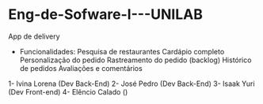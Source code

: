 # Eng-de-Sofware-I---UNILAB
App de delivery
* Funcionalidades:
Pesquisa de restaurantes
Cardápio completo
Personalização do pedido
Rastreamento do pedido (backlog)
Histórico de pedidos
Avaliações e comentários

1- Ivina Lorena (Dev Back-End)
2- José Pedro (Dev Back-End)
3- Isaak Yuri (Dev Front-end)
4- Elêncio Calado ()
